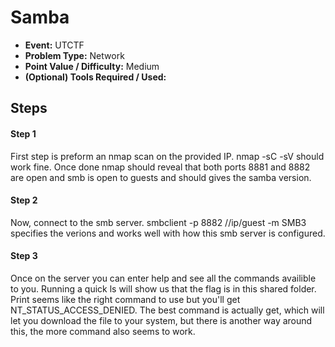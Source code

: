 # Samba
* **Event:** UTCTF
* **Problem Type:** Network
* **Point Value / Difficulty:** Medium
* **(Optional) Tools Required / Used:**

## Steps
#### Step 1
First step is preform an nmap scan on the provided IP. nmap -sC -sV should work fine. Once done nmap should reveal that both ports 8881 and 8882 are open and smb is open to guests and should gives the samba version.

#### Step 2
Now, connect to the smb server. smbclient -p 8882 //ip/guest -m SMB3 specifies the verions and works well with how this smb server is configured.

#### Step 3
Once on the server you can enter help and see all the commands availible to you. Running a quick ls will show us that the flag is in this shared folder. Print seems like the right command to use but you'll get NT_STATUS_ACCESS_DENIED. The best command is actually get, which will let you download the file to your system, but there is another way around this, the more command also seems to work.
